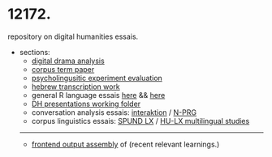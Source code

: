 # 12172.
repository on digital humanities essais.
- sections:
  - [digital drama analysis](https://github.com/esteeschwarz/DH_essais/tree/main/sections/DD)
  - [corpus term paper](https://github.com/esteeschwarz/DH_essais/tree/main/sections/DYN)
  - [psycholingusitic experiment evaluation](https://github.com/esteeschwarz/DH_essais/tree/main/sections/hux2021)
  - [hebrew transcription work](https://github.com/esteeschwarz/DH_essais/tree/main/sections/IVRIT)
  - general R language essais [here](https://github.com/esteeschwarz/DH_essais/tree/main/R) && [here](https://github.com/esteeschwarz/essais/tree/main/docs/STAT_R)
  - [DH presentations working folder](https://github.com/esteeschwarz/DH_essais/tree/main/sections/pr)
  - conversation analysis essais: [interaktion](https://github.com/esteeschwarz/essais/tree/main/docs/INT_CA) / [N-PRG](https://github.com/esteeschwarz/DH_essais/tree/main/sections/CA)
  - corpus linguistics essais: [SPUND LX](https://github.com/esteeschwarz/essais/tree/main/docs/corpusLX) / [HU-LX multilingual studies](https://github.com/esteeschwarz/DH_essais/tree/main/sections/HU-LX)
  ----
  - [frontend output assembly](https://userpage.fu-berlin.de/links?title=adaskool&ref=github) of (recent relevant learnings.)

